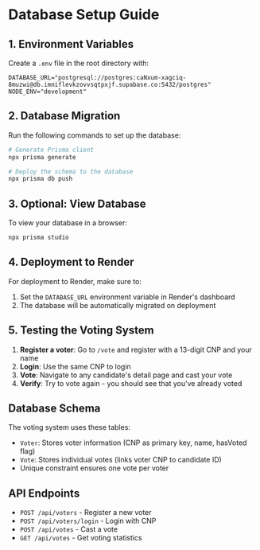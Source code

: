 # Database Setup Guide

## 1. Environment Variables

Create a `.env` file in the root directory with:

```
DATABASE_URL="postgresql://postgres:caNxum-xagciq-8muzwi@db.imniflevkzovvsqtpxjf.supabase.co:5432/postgres"
NODE_ENV="development"
```

## 2. Database Migration

Run the following commands to set up the database:

```bash
# Generate Prisma client
npx prisma generate

# Deploy the schema to the database
npx prisma db push
```

## 3. Optional: View Database

To view your database in a browser:

```bash
npx prisma studio
```

## 4. Deployment to Render

For deployment to Render, make sure to:

1. Set the `DATABASE_URL` environment variable in Render's dashboard
2. The database will be automatically migrated on deployment

## 5. Testing the Voting System

1. **Register a voter**: Go to `/vote` and register with a 13-digit CNP and your name
2. **Login**: Use the same CNP to login
3. **Vote**: Navigate to any candidate's detail page and cast your vote
4. **Verify**: Try to vote again - you should see that you've already voted

## Database Schema

The voting system uses these tables:

- `Voter`: Stores voter information (CNP as primary key, name, hasVoted flag)
- `Vote`: Stores individual votes (links voter CNP to candidate ID)
- Unique constraint ensures one vote per voter

## API Endpoints

- `POST /api/voters` - Register a new voter
- `POST /api/voters/login` - Login with CNP
- `POST /api/votes` - Cast a vote
- `GET /api/votes` - Get voting statistics 